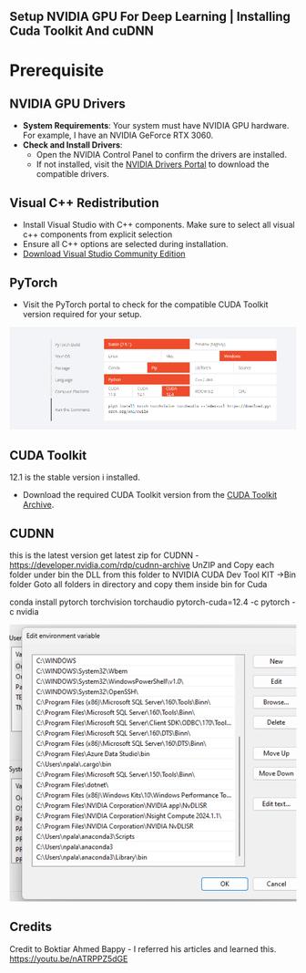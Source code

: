 ## Setup NVIDIA GPU For Deep Learning | Installing Cuda Toolkit And cuDNN

# Prerequisite

## NVIDIA GPU Drivers

- **System Requirements**: Your system must have NVIDIA GPU hardware. For example, I have an NVIDIA GeForce RTX 3060.
- **Check and Install Drivers**:
  - Open the NVIDIA Control Panel to confirm the drivers are installed.
  - If not installed, visit the [NVIDIA Drivers Portal](https://www.nvidia.com/Download/index.aspx) to download the compatible drivers.

## Visual C++ Redistribution

- Install Visual Studio with C++ components.
  Make sure to select all visual c++ components from explicit selection
- Ensure all C++ options are selected during installation.
- [Download Visual Studio Community Edition](https://visualstudio.microsoft.com/vs/community/)

## PyTorch

- Visit the PyTorch portal to check for the compatible CUDA Toolkit version required for your setup.

![Pytorch ](image.png)


## CUDA Toolkit
12.1 is the stable version i installed. 
- Download the required CUDA Toolkit version from the [CUDA Toolkit Archive](https://developer.nvidia.com/cuda-toolkit-archive).

## CUDNN
this is the latest version 
get latest zip for CUDNN - https://developer.nvidia.com/rdp/cudnn-archive 
UnZIP and Copy each folder under bin the DLL from this folder to NVIDIA CUDA Dev Tool KIT ->Bin folder 
Goto all folders in directory and copy them inside bin for Cuda

conda install pytorch torchvision torchaudio pytorch-cuda=12.4 -c pytorch -c nvidia

![alt text](image-1.png)

## Credits
Credit to Boktiar Ahmed Bappy - I referred his articles and learned this. 
https://youtu.be/nATRPPZ5dGE 